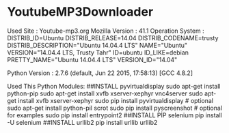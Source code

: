 # YoutubeMP3Downloader
Used Site : Youtube-mp3.org
Mozilla Version : 41.1
Operation System :  DISTRIB_ID=Ubuntu
                    DISTRIB_RELEASE=14.04
                    DISTRIB_CODENAME=trusty
                    DISTRIB_DESCRIPTION="Ubuntu 14.04.4 LTS"
                    NAME="Ubuntu"
                    VERSION="14.04.4 LTS, Trusty Tahr"
                    ID=ubuntu
                    ID_LIKE=debian
                    PRETTY_NAME="Ubuntu 14.04.4 LTS"
                    VERSION_ID="14.04"

Python Version : 2.7.6 (default, Jun 22 2015, 17:58:13) 
                 [GCC 4.8.2]

Used This Python Modules:
    ##INSTALL pyvirtualdisplay
      sudo apt-get install python-pip
      sudo apt-get install xvfb xserver-xephyr vnc4server
      sudo apt-get install xvfb xserver-xephyr
      sudo pip install pyvirtualdisplay
      # optional
      sudo apt-get install python-pil scrot
      sudo pip install pyscreenshot
      # optional for examples
      sudo pip install entrypoint2
    ##INSTALL PİP selenium
      pip install -U selenium
    ##INSTALL urllib2
      pip install urllib urllib2



      
